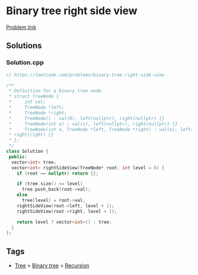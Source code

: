 # Binary tree right side view

[Problem link](https://leetcode.com/problems/binary-tree-right-side-view)

## Solutions


### Solution.cpp
```cpp
// https://leetcode.com/problems/binary-tree-right-side-view

/**
 * Definition for a binary tree node.
 * struct TreeNode {
 *     int val;
 *     TreeNode *left;
 *     TreeNode *right;
 *     TreeNode() : val(0), left(nullptr), right(nullptr) {}
 *     TreeNode(int x) : val(x), left(nullptr), right(nullptr) {}
 *     TreeNode(int x, TreeNode *left, TreeNode *right) : val(x), left(left),
 * right(right) {}
 * };
 */
class Solution {
 public:
  vector<int> tree;
  vector<int> rightSideView(TreeNode* root, int level = 0) {
    if (root == nullptr) return {};

    if (tree.size() <= level)
      tree.push_back(root->val);
    else
      tree[level] = root->val;
    rightSideView(root->left, level + 1);
    rightSideView(root->right, level + 1);

    return level ? vector<int>() : tree;
  }
};
```
## Tags

* [Tree](/README.md#Tree) > [Binary tree](/README.md#Tree-Binary_tree) > [Recursion](/README.md#Tree-Binary_tree-Recursion)
